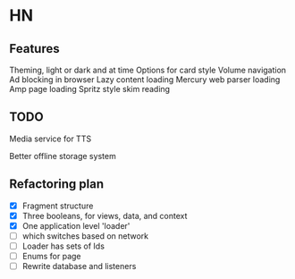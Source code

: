 # HN

## Features
Theming, light or dark and at time
Options for card style
Volume navigation
Ad blocking in browser
Lazy content loading
Mercury web parser loading
Amp page loading
Spritz style skim reading


## TODO

Media service for TTS

Better offline storage system


## Refactoring plan

- [x] Fragment structure 
- [x] Three booleans, for views, data, and context
- [x] One application level 'loader' 
- [ ] which switches based on network
- [ ] Loader has sets of Ids
- [ ] Enums for page
- [ ] Rewrite database and listeners